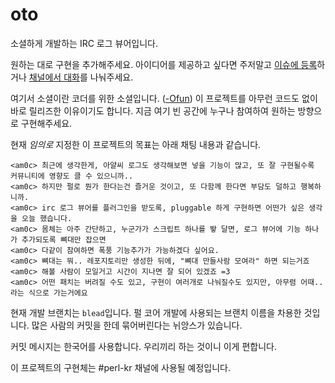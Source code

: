 oto
===

소셜하게 개발하는 IRC 로그 뷰어입니다.

원하는 대로 구현을 추가해주세요.
아이디어를 제공하고 싶다면 주저말고 [이슈에 등록](https://github.com/am0c/oto/issues)하거나
[채널에서 대화](http://webchat.freenode.net/?channels=perl-kr)를 나눠주세요.

여기서 소셜이란 코더를 위한 소셜입니다.
([-Ofun](http://www.oreillynet.com/onlamp/blog/2005/10/ofun.html))
이 프로젝트를 아무런 코드도 없이 바로 릴리즈한 이유이기도 합니다.
지금 여기 빈 공간에 누구나 참여하여 원하는 방향으로 구현해주세요.

현재 *임의로* 지정한 이 프로젝트의 목표는 아래 채팅 내용과 같습니다.

    <am0c> 최근에 생각한게, 아얄씨 로그도 생각해보면 넣을 기능이 많고, 또 잘 구현될수록 커뮤니티에 영향도 클 수 있으니까..
    <am0c> 하지만 펄로 뭔가 한다는건 즐거운 것이고, 또 다함께 한다면 부담도 덜하고 행복하니까.
    <am0c> irc 로그 뷰어를 플러그인을 받도록, pluggable 하게 구현하면 어떤가 싶은 생각을 오늘 했습니다.
    <am0c> 몸체는 아주 간단하고, 누군가가 스크립트 하나를 뙇 달면, 로그 뷰어에 기능 하나가 추가되도록 뼈대만 잡으면
    <am0c> 다같이 참여하면 폭풍 기능추가가 가능하겠다 싶어요.
    <am0c> 뼈대는 뭐.. 레포지토리만 생성한 뒤에, "뼈대 만들사람 모여라" 하면 되는거죠
    <am0c> 해볼 사람이 모일거고 시간이 지나면 잘 되어 있겠죠 =3
    <am0c> 어떤 패치는 버려질 수도 있고, 구현이 여러개로 나눠질수도 있지만, 아무렴 어때.. 라는 식으로 가는거에요

현재 개발 브랜치는 `blead`입니다. 펄 코어 개발에 사용되는 브랜치 이름을 차용한 것입니다.
많은 사람의 커밋을 한데 묶어버린다는 뉘앙스가 있습니다.

커밋 메시지는 한국어를 사용합니다. 우리끼리 하는 것이니 이게 편합니다.

이 프로젝트의 구현체는 #perl-kr 채널에 사용될 예정입니다.
